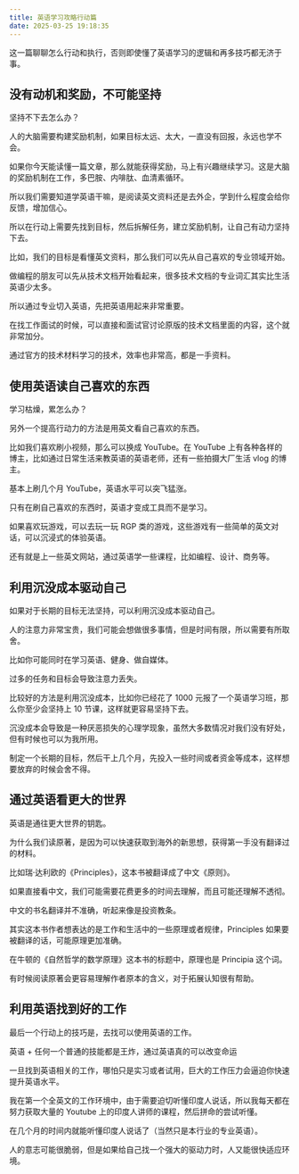 ```yaml
---
title: 英语学习攻略行动篇
date: 2025-03-25 19:18:35
---
```


这一篇聊聊怎么行动和执行，否则即使懂了英语学习的逻辑和再多技巧都无济于事。

## 没有动机和奖励，不可能坚持

坚持不下去怎么办？

人的大脑需要构建奖励机制，如果目标太远、太大，一直没有回报，永远也学不会。

如果你今天能读懂一篇文章，那么就能获得奖励，马上有兴趣继续学习。这是大脑的奖励机制在工作，多巴胺、内啡肽、血清素循环。

所以我们需要知道学英语干嘛，是阅读英文资料还是去外企，学到什么程度会给你反馈，增加信心。

所以在行动上需要先找到目标，然后拆解任务，建立奖励机制，让自己有动力坚持下去。

比如，我们的目标是看懂英文资料，那么我们可以先从自己喜欢的专业领域开始。

做编程的朋友可以先从技术文档开始看起来，很多技术文档的专业词汇其实比生活英语少太多。

所以通过专业切入英语，先把英语用起来非常重要。

在找工作面试的时候，可以直接和面试官讨论原版的技术文档里面的内容，这个就非常加分。

通过官方的技术材料学习的技术，效率也非常高，都是一手资料。

## 使用英语读自己喜欢的东西

学习枯燥，累怎么办？

另外一个提高行动力的方法是用英文看自己喜欢的东西。

比如我们喜欢刷小视频，那么可以换成 YouTube。在 YouTube 上有各种各样的博主，比如通过日常生活来教英语的英语老师，还有一些拍摄大厂生活 vlog 的博主。

基本上刷几个月 YouTube，英语水平可以突飞猛涨。

只有在刷自己喜欢的东西时，英语才变成工具而不是学习。

如果喜欢玩游戏，可以去玩一玩 RGP 类的游戏，这些游戏有一些简单的英文对话，可以沉浸式的体验英语。

还有就是上一些英文网站，通过英语学一些课程，比如编程、设计、商务等。

## 利用沉没成本驱动自己

如果对于长期的目标无法坚持，可以利用沉没成本驱动自己。

人的注意力非常宝贵，我们可能会想做很多事情，但是时间有限，所以需要有所取舍。

比如你可能同时在学习英语、健身、做自媒体。

过多的任务和目标会导致注意力丢失。

比较好的方法是利用沉没成本，比如你已经花了 1000 元报了一个英语学习班，那么你至少会坚持上 10 节课，这样就更容易坚持下去。

沉没成本会导致是一种厌恶损失的心理学现象，虽然大多数情况对我们没有好处，但有时候也可以为我所用。

制定一个长期的目标，然后干上几个月，先投入一些时间或者资金等成本，这样想要放弃的时候会舍不得。

## 通过英语看更大的世界

英语是通往更大世界的钥匙。

为什么我们读原著，是因为可以快速获取到海外的新思想，获得第一手没有翻译过的材料。

比如瑞·达利欧的《Principles》，这本书被翻译成了中文《原则》。

如果直接看中文，我们可能需要花费更多的时间去理解，而且可能还理解不透彻。

中文的书名翻译并不准确，听起来像是投资教条。

其实这本书作者想表达的是工作和生活中的一些原理或者规律，Principles 如果要被翻译的话，可能原理更加准确。

在牛顿的《自然哲学的数学原理》这本书的标题中，原理也是 Principia 这个词。

有时候阅读原著会更容易理解作者原本的含义，对于拓展认知很有帮助。

## 利用英语找到好的工作

最后一个行动上的技巧是，去找可以使用英语的工作。

英语 + 任何一个普通的技能都是王炸，通过英语真的可以改变命运

一旦找到英语相关的工作，哪怕只是实习或者试用，巨大的工作压力会逼迫你快速提升英语水平。

我在第一个全英文的工作环境中，由于需要迫切听懂印度人说话，所以我每天都在努力获取大量的 Youtube 上的印度人讲师的课程，然后拼命的尝试听懂。

在几个月的时间内就能听懂印度人说话了（当然只是本行业的专业英语）。

人的意志可能很脆弱，但是如果给自己找一个强大的驱动力时，人又能很快适应环境。